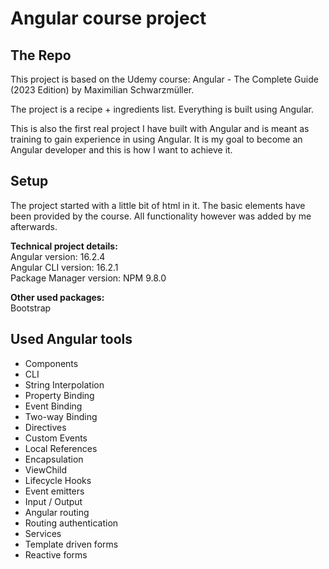 # Angular course project

## The Repo
This project is based on the Udemy course: Angular - The Complete Guide (2023 Edition) by Maximilian Schwarzmüller.


The project is a recipe + ingredients list. Everything is built using Angular.


This is also the first real project I have built with Angular and is meant as training to gain experience in using Angular. It is my goal to become an Angular developer and this is how I want to achieve it.

## Setup
The project started with a little bit of html in it. The basic elements have been provided by the course. All functionality however was added by me afterwards.

**Technical project details:**  
Angular version: 16.2.4  
Angular CLI version: 16.2.1  
Package Manager version: NPM 9.8.0  

**Other used packages:**  
Bootstrap

## Used Angular tools
* Components
* CLI
* String Interpolation
* Property Binding
* Event Binding
* Two-way Binding
* Directives
* Custom Events
* Local References
* Encapsulation
* ViewChild
* Lifecycle Hooks
* Event emitters
* Input / Output
* Angular routing
* Routing authentication
* Services
* Template driven forms
* Reactive forms